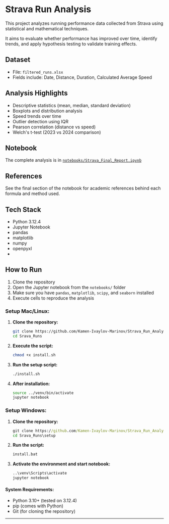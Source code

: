 # Strava Run Analysis

This project analyzes running performance data collected from Strava using statistical and mathematical techniques.

It aims to evaluate whether performance has improved over time, identify trends, and apply hypothesis testing to validate training effects.


## Dataset

- File: `filtered_runs.xlsx`
- Fields include: Date, Distance, Duration, Calculated Average Speed

## Analysis Highlights

- Descriptive statistics (mean, median, standard deviation)
- Boxplots and distribution analysis
- Speed trends over time
- Outlier detection using IQR
- Pearson correlation (distance vs speed)
- Welch's t-test (2023 vs 2024 comparison)

## Notebook

The complete analysis is in [`notebooks/Strava_Final_Report.ipynb`](notebooks/Strava_Final_Report.ipynb)

## References
See the final section of the notebook for academic references behind each formula and method used.

## Tech Stack

- Python 3.12.4
- Jupyter Notebook
- pandas
- matplotlib
- numpy
- openpyxl
- 
## How to Run
1. Clone the repository  
2. Open the Jupyter notebook from the `notebooks/` folder  
3. Make sure you have `pandas`, `matplotlib`, `scipy`, and `seaborn` installed  
4. Execute cells to reproduce the analysis

### Setup Mac/Linux:

1. **Clone the repository:**
   ```bash
   git clone https://github.com/Kamen-Ivaylov-Marinov/Strava_Run_Analysis.git
   cd Srava_Runs

2. **Execute the script:**
   ```bash
   chmod +x install.sh
   
4. **Run the setup script:**
   ```bash
   ./install.sh
   
6. **After installation:**
   ```bash
   source ../venv/bin/activate
   jupyter notebook

### Setup Windows:

1. **Clone the repository:**
   ```cmd
   git clone https://github.com/Kamen-Ivaylov-Marinov/Strava_Run_Analysis.git
   cd Srava_Runs\setup
   
2. **Run the script:**
   ```cmd
   install.bat
   
3. **Activate the environment and start notebook:**
    ```cmd
   ..\venv\Scripts\activate
   jupyter notebook

#### System Requirements:
- Python 3.10+ (tested on 3.12.4)
- pip (comes with Python)
- Git (for cloning the repository)
---
